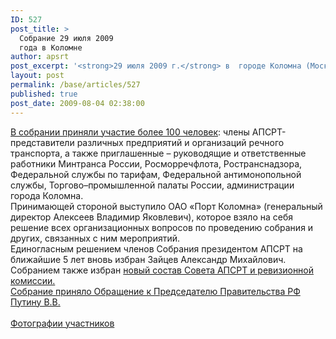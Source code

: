 ```yaml
---
ID: 527
post_title: >
  Собрание 29 июля 2009
  года в Коломне
author: apsrt
post_excerpt: '<strong>29 июля 2009 г.</strong> в  городе Коломна (Московская область) состоялось <strong>общее годовое Собрание членов Ассоциации портов и судовладельцев речного транспорта (АПСРТ)</strong>, на котором были подведены <a href="http://www.apsrt.ru/docs/osnovn_result_2008-2009.doc">итоги  работы Ассоциации с августа 2008 г. по июль 2009 г.</a> и  определены  <a href="http://www.apsrt.ru/docs/prioritet_napravl2009-2010.doc">приоритетные направления ее деятельности  на 2009-2010 годы.</a>'
layout: post
permalink: /base/articles/527
published: true
post_date: 2009-08-04 02:38:00
---
```

<a href="http://www.apsrt.ru/docs/apsrt2009.jpg">В собрании приняли участие более 100 человек</a>: члены АПСРТ-представители различных предприятий и организаций речного транспорта, а также приглашенные – руководящие и ответственные работники Минтранса России, Росморречфлота, Ространснадзора, Федеральной службы по тарифам, Федеральной антимонопольной службы, Торгово–промышленной палаты России, администрации города Коломна. <br />
Принимающей стороной выступило ОАО «Порт Коломна» (генеральный директор Алексеев Владимир Яковлевич), которое взяло на себя решение всех организационных  вопросов по проведению собрания и других, связанных с ним мероприятий.<br />
Единогласным решением членов Собрания президентом АПСРТ на ближайшие 5 лет вновь избран  Зайцев Александр Михайлович.<br />
Собранием также избран <a href="http://www.apsrt.ru/docs/Sostav_ASPRT.doc">новый состав Совета АПСРТ и ревизионной комиссии.</a><br />
<a href="http://www.apsrt.ru/docs/Obrashenie_k_Putinu_V_V.doc">Собрание приняло Обращение к Председателю Правительства РФ Путину В.В.</a><br />
<br />
<a href="http://www.apsrt.ru/content/view/12.html">Фотографии участников</a>
